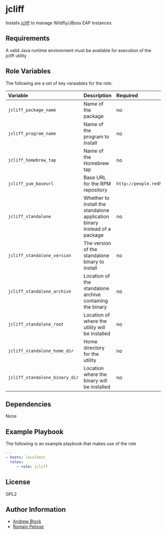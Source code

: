 jcliff
=========

Installs [jcliff](https://github.com/bserdar/jcliff) to manage Wildfly/JBoss EAP instances

Requirements
------------

A valid Java runtime environment must be available for execution of the jcliff utility

Role Variables
--------------

The following are a set of key varaiables for the role:


| Variable | Description | Required | Defaults |
|:---------|:------------|:---------|:---------|
|`jcliff_package_name`| Name of the package | no | `jcliff` |
|`jcliff_program_name`| Name of the program to install | no | `jcliff` |
|`jcliff_homebrew_tap`| Name of the Homebrew tap | no | `redhat-cop/redhat-cop` |
|`jcliff_yum_baseurl`| Base URL for the RPM repository | `http://people.redhat.com/~rpelisse/jcliff.yum` | `` |
|`jcliff_standalone`| Whether to install the standalone application binary instead of a package | no | `false` |
|`jcliff_standalone_version`| The version of the standalone binary to install | no | `2.12.5` |
|`jcliff_standalone_archive`| Location of the standalone archive containing the binary | no | `https://github.com/bserdar/jcliff/releases/download/<version>/jcliff-<version>-dist.tar.gz` |
|`jcliff_standalone_root`| Location of where the utility will be installed | no | `/usr/share` |
|`jcliff_standalone_home_dir`| Home directory for the utility | no | `/usr/share` |
|`jcliff_standalone_binary_dir`| Location where the binary will be installed | no | `/usr/bin` |

Dependencies
------------

None

Example Playbook
----------------

The following is an example playbook that makes use of the role

```yaml
---
- hosts: localhost
  roles:
     - role: jcliff
```

License
-------

GPL2

Author Information
------------------

* [Andrew Block](https://github.com/sabre1041)
* [Romain Pelisse](https://github.com/rpelisse) 
